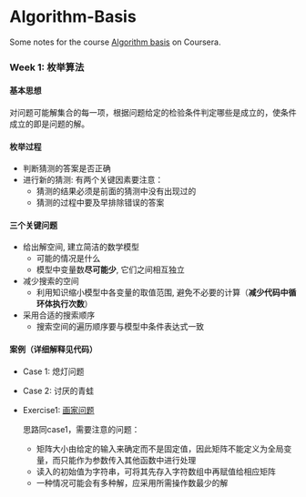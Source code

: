 # Algorithm-Basis
Some notes for the course [Algorithm basis](https://www.coursera.org/learn/suanfa-jichu/home/welcome) on Coursera.

### Week 1: 枚举算法

#### 基本思想
对问题可能解集合的每一项，根据问题给定的检验条件判定哪些是成立的，使条件成立的即是问题的解。

#### 枚举过程
- 判断猜测的答案是否正确
- 进行新的猜测: 有两个关键因素要注意：
  - 猜测的结果必须是前面的猜测中没有出现过的
  - 猜测的过程中要及早排除错误的答案

#### 三个关键问题
- 给出解空间, 建立简洁的数学模型
  - 可能的情况是什么
  - 模型中变量数**尽可能少**, 它们之间相互独立
- 减少搜索的空间
  - 利用知识缩小模型中各变量的取值范围, 避免不必要的计算（**减少代码中循环体执行次数**）
- 采用合适的搜索顺序
  - 搜索空间的遍历顺序要与模型中条件表达式一致

#### 案例（详细解释见代码）
- Case 1: 熄灯问题
- Case 2: 讨厌的青蛙
- Exercise1: [画家问题](http://cxsjsxmooc.openjudge.cn/test/Y/)

  思路同case1，需要注意的问题：
  - 矩阵大小由给定的输入来确定而不是固定值，因此矩阵不能定义为全局变量，而只能作为参数传入其他函数中进行处理
  - 读入的初始值为字符串，可将其先存入字符数组中再赋值给相应矩阵
  - 一种情况可能会有多种解，应采用所需操作数最少的解

